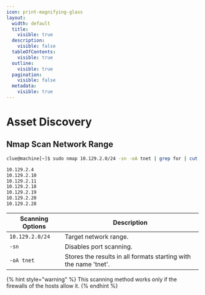 ```yaml
---
icon: print-magnifying-glass
layout:
  width: default
  title:
    visible: true
  description:
    visible: false
  tableOfContents:
    visible: true
  outline:
    visible: true
  pagination:
    visible: false
  metadata:
    visible: true
---
```


# Asset Discovery

## Nmap Scan Network Range

```bash
clue@machine[~]$ sudo nmap 10.129.2.0/24 -sn -oA tnet | grep for | cut -d" " -f5

10.129.2.4
10.129.2.10
10.129.2.11
10.129.2.18
10.129.2.19
10.129.2.20
10.129.2.28
```

| **Scanning Options** | **Description**                                                  |
| -------------------- | ---------------------------------------------------------------- |
| `10.129.2.0/24`      | Target network range.                                            |
| `-sn`                | Disables port scanning.                                          |
| `-oA tnet`           | Stores the results in all formats starting with the name 'tnet'. |

{% hint style="warning" %}
This scanning method works only if the firewalls of the hosts allow it.
{% endhint %}

